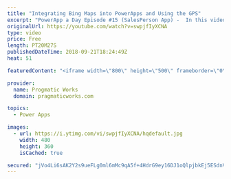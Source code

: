 ```yaml
---
title: "Integrating Bing Maps into PowerApps and Using the GPS"
excerpt: "PowerApp a Day Episode #15 (SalesPerson App) -  In this video, you'll learn how to create an application that uses Bing Maps to give your users a dynamic maps system that uses your GPS.  Power App and Power Platform Training : https://pragmaticworks.com/training/on-demand-training  Create your map API:"
originalUrl: https://youtube.com/watch?v=swpjfIyXCNA
type: video
price: Free
length: PT20M27S
publishedDateTime: 2018-09-21T18:24:49Z
heat: 51

featuredContent: "<iframe width=\"800\" height=\"500\" frameborder=\"0\" src=\"https://www.youtube.com/embed/swpjfIyXCNA\" allow=\"accelerometer; autoplay; encrypted-media; gyroscope; picture-in-picture\" allowfullscreen></iframe>"

provider:
  name: Progmatic Works
  domain: pragmaticworks.com

topics:
  - Power Apps

images:
  - url: https://i.ytimg.com/vi/swpjfIyXCNA/hqdefault.jpg
    width: 480
    height: 360
    isCached: true

secured: "jVo4Li6sAK2Y2s9ueFLg0ml6mMc9qA5f+4HdrG9ey16DJ1oQlpjbkEj5ESdnV+Cl7OKMk9iMl0qG7ZyNP6fMnUQbaFlwM+9fiFBIAc1e/4wwHQyN6gtDA2rGJ/yl6EpIjZDqYEB48zSAyCca6yUTqGiRY3z43i3yPsCa1WqusCrl0/y0tAS7CqGRTYTedKc9PPdjcoXjSzmHJrq363LRSCKFN6JnEBYIln0pSzHC2i9nlyqYgV64NF0bhL+ZqQoxzbCKYZFzz3AYtfkXpy93aSzFl4j0xoQpZhftacw+9oroUoQD6jjAMhNwdPVQaXHTqvJe698jNoT3NoXOslDSWe5fJ5Q1asVt33e3J5oLV0enklbrjCPgR8Uu6Q3pF3IUqTmAK0aGB+I1odNq9z+b0znDd7SY8HTmFB9bCaSl2ao=;WjtWP32XJUqPBadXLhC1pA=="
---
```


